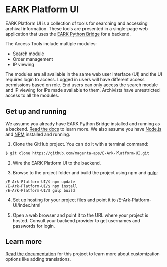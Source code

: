 # EARK Platform UI

EARK Platform UI is a collection of tools for searching and accessing archival information. These tools are presented in a single-page web application that uses the [EARK Python Bridge](https://github.com/magenta-aps/eark-python-bridge) for a backend.

The Access Tools include multiple modules:
* Search module
* Order management
* IP viewing

The modules are all available in the same web user interface (UI) and the UI requires login to access. Logged in users will have different access permissions based on role. End users can only access the search module and IP viewing for IPs made available to them. Archivists have unrestricted access to all the modules.


## Get up and running

We assume you already have EARK Python Bridge installed and running as a backend. [Read the docs](https://github.com/magenta-aps/eark-python-bridge) to learn more.
We also assume you have [Node.js](https://nodejs.org/en/) and [NPM](https://www.npmjs.com/) installed and running.

1. Clone the GitHub project. You can do it with a terminal command:
```
$ git clone https://github.com/magenta-aps/E-Ark-Platform-UI.git
```

2. Wire the EARK Platform UI to the backend.

3. Browse to the project folder and build the project using npm and [gulp](http://gulpjs.com/):
```
/E-Ark-Platform-UI/$ npm update
/E-Ark-Platform-UI/$ npm install
/E-Ark-Platform-UI/$ gulp build
```

4. Set up hosting for your project files and point it to /E-Ark-Platform-UI/index.html

5. Open a web browser and point it to the URL where your project is hosted. Consult your backend provider to get usernames and passwords for login.


## Learn more

[Read the documentation](/documentation/README.md) for this project to learn more about customization options like adding translations.
